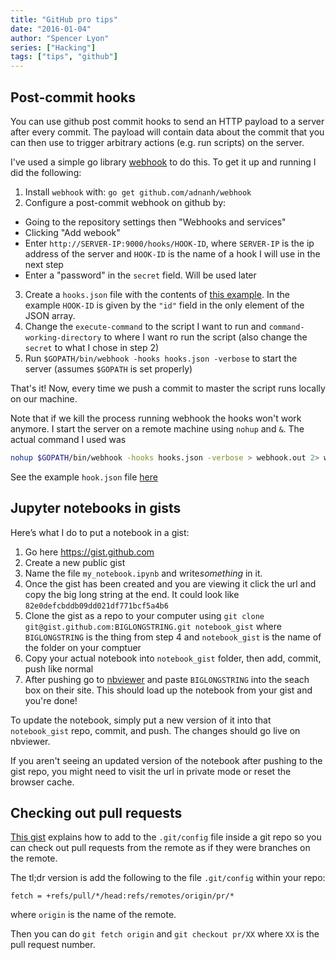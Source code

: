 ```yaml
---
title: "GitHub pro tips"
date: "2016-01-04"
author: "Spencer Lyon"
series: ["Hacking"]
tags: ["tips", "github"]
---
```


## Post-commit hooks

You can use github post commit hooks to send an HTTP payload to a server after
every commit. The payload will contain data about the commit that you can then
use to trigger arbitrary actions (e.g. run scripts) on the server.

I've used a simple go library [webhook](https://github.com/adnanh/webhook) to do
this. To get it up and running I did the following:

1. Install `webhook` with: `go get github.com/adnanh/webhook`
2. Configure a post-commit webhook on github by:
  - Going to the repository settings then "Webhooks and services"
  - Clicking "Add webook"
  - Enter `http://SERVER-IP:9000/hooks/HOOK-ID`, where `SERVER-IP` is the ip address of the server and `HOOK-ID` is the name of a hook I will use in the next step
  - Enter a "password" in the `secret` field. Will be used later
3. Create a `hooks.json` file with the contents of [this example](https://github.com/adnanh/webhook/wiki/Hook-Examples#incoming-github-webhook). In the example `HOOK-ID` is given by the `"id"` field in the only element of the JSON array.
4. Change the `execute-command` to the script I want to run and `command-working-directory` to where I want ro run the script (also change the `secret` to what I chose in step 2)
5. Run `$GOPATH/bin/webhook -hooks hooks.json -verbose` to start the server (assumes `$GOPATH` is set properly)

That's it! Now, every time we push a commit to master the script runs locally on
our machine.

Note that if we kill the process running webhook the hooks won't work anymore. I
start the server on a remote machine using `nohup` and `&`. The actual command I
used was

```bash
nohup $GOPATH/bin/webhook -hooks hooks.json -verbose > webhook.out 2> webhook.err < /dev/null &
```

See the example `hook.json` file [here](https://github.com/DaveBackus/Data_Bootcamp/blob/master/website/hook.json)


## Jupyter notebooks in gists

Here’s what I do to put a notebook in a gist:

1. Go here https://gist.github.com
2. Create a new public gist
3. Name the file `my_notebook.ipynb` and write ​_something_​ in it.
4. Once the gist has been created and you are viewing it click the url and copy the big long string at the end. It could look like `82e0defcbddb09dd021df771bcf5a4b6`
5. Clone the gist as a repo to your computer using `git clone git@gist.github.com:BIGLONGSTRING.git notebook_gist` where `BIGLONGSTRING` is the thing from step 4 and `notebook_gist` is the name of the folder on your comptuer
6. Copy your actual notebook into `notebook_gist` folder, then add, commit, push like normal
7. After pushing go to [nbviewer](http://nbviewer.jupyter.org) and paste `BIGLONGSTRING` into the seach box on their site. This should load up the notebook from your gist and you're done!

To update the notebook, simply put a new version of it into that `notebook_gist` repo, commit, and push. The changes should go live on nbviewer.

If you aren't seeing an updated version of the notebook after pushing to the gist repo, you might need to visit the url in private mode or reset the browser cache.

## Checking out pull requests

[This gist](https://gist.github.com/piscisaureus/3342247) explains how to add to the `.git/config` file inside a git repo so you can check out pull requests from the remote as if they were branches on the remote.

The tl;dr version is add the following to the file `.git/config` within your repo:

```
fetch = +refs/pull/*/head:refs/remotes/origin/pr/*
```

where `origin` is the name of the remote.

Then you can do `git fetch origin` and `git checkout pr/XX` where `XX` is the pull request number.
